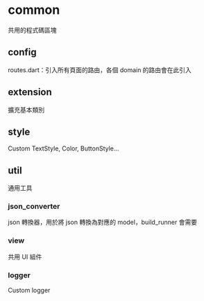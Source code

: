 # common

共用的程式碼區塊

## config

routes.dart：引入所有頁面的路由，各個 domain 的路由會在此引入

## extension

擴充基本類別

## style

Custom TextStyle, Color, ButtonStyle...

## util

通用工具

### json_converter

json 轉換器，用於將 json 轉換為對應的 model，build_runner 會需要

### view

共用 UI 組件

### logger

Custom logger


